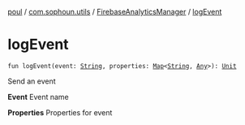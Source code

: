 [poul](../../index.md) / [com.sophoun.utils](../index.md) / [FirebaseAnalyticsManager](index.md) / [logEvent](./log-event.md)

# logEvent

`fun logEvent(event: `[`String`](https://kotlinlang.org/api/latest/jvm/stdlib/kotlin/-string/index.html)`, properties: `[`Map`](https://kotlinlang.org/api/latest/jvm/stdlib/kotlin.collections/-map/index.html)`<`[`String`](https://kotlinlang.org/api/latest/jvm/stdlib/kotlin/-string/index.html)`, `[`Any`](https://kotlinlang.org/api/latest/jvm/stdlib/kotlin/-any/index.html)`>): `[`Unit`](https://kotlinlang.org/api/latest/jvm/stdlib/kotlin/-unit/index.html)

Send an event

**Event**
Event name

**Properties**
Properties for event

